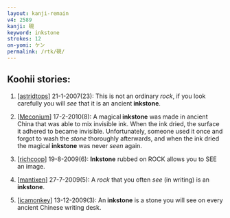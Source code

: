 ```yaml
---
layout: kanji-remain
v4: 2589
kanji: 硯
keyword: inkstone
strokes: 12
on-yomi: ケン
permalink: /rtk/硯/
---
```


## Koohii stories: 

1) [<a href="http://kanji.koohii.com/profile/astridtops">astridtops</a>] 21-1-2007(23): This is not an ordinary <em>rock</em>, if you look carefully you will <em>see</em> that it is an ancient<strong> inkstone</strong>.

2) [<a href="http://kanji.koohii.com/profile/Meconium">Meconium</a>] 17-2-2010(8): A magical<strong> inkstone</strong> was made in ancient China that was able to mix invisible ink. When the ink dried, the surface it adhered to became invisible. Unfortunately, someone used it once and forgot to wash the <em>stone</em> thoroughly afterwards, and when the ink dried the magical<strong> inkstone</strong> was never <em>seen</em> again.

3) [<a href="http://kanji.koohii.com/profile/richcoop">richcoop</a>] 19-8-2009(6): <strong>Inkstone</strong> rubbed on ROCK allows you to SEE an image.

4) [<a href="http://kanji.koohii.com/profile/mantixen">mantixen</a>] 27-7-2009(5): A <em>rock</em> that you often <em>see</em> (in writing) is an<strong> inkstone</strong>.

5) [<a href="http://kanji.koohii.com/profile/icamonkey">icamonkey</a>] 13-12-2009(3): An<strong> inkstone</strong> is a stone you will see on every ancient Chinese writing desk.

